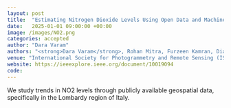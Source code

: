 ```yaml
---
layout: post
title:  "Estimating Nitrogen Dioxide Levels Using Open Data and Machine Learning: A Comparative Modeling Study"
date:   2025-01-01 09:00:00 +00:00
image: /images/NO2.png
categories: accepted
author: "Dara Varam"
authors: "<strong>Dara Varam</strong>, Rohan Mitra, Furzeen Kamran, Diaa A. Abuhani, Hana Sulieman, Imran Zualkernan"
venue: "International Society for Photogrammetry and Remote Sensing (ISPRS)"
website: https://ieeexplore.ieee.org/document/10019094
code: 
---
```


We study trends in NO2 levels through publicly available geospatial data, specifically in the Lombardy region of Italy.
